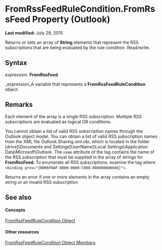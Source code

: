 
# FromRssFeedRuleCondition.FromRssFeed Property (Outlook)

 **Last modified:** July 28, 2015

Returns or sets an array of  **String** elements that represent the RSS subscriptions that are being evaluated by the rule condition. Read/write.

## Syntax

 _expression_. **FromRssFeed**

 _expression_A variable that represents a  **FromRssFeedRuleCondition** object.


## Remarks

Each element of the array is a single RSS subscription. Multiple RSS subscriptions are evaluated as logical OR conditions.

You cannot obtain a list of valid RSS subscription names through the Outlook object model. You can obtain a list of valid RSS subscription names from the XML file Outlook.Sharing.xml.obi, which is located in the folder [drive]\Documents and Settings\[UserName]\Local Settings\Application Data\Microsoft\Outlook\. The  `name` attribute of the <local> tag contains the name of the RSS subscription that must be supplied in the array of strings for **FromRssFeed**. To enumerate all RSS subscriptions, examine the <bindings> tag where  `<binding prov="{0006F0AF-0000-0000-C000-000000000046}">`.

Returns an error if one or more elements in the array contains an empty string or an invalid RSS subscription.


## See also


#### Concepts


 [FromRssFeedRuleCondition Object](8de6e629-7e3d-b4df-d758-a5bff3abd6a1.md)
#### Other resources


 [FromRssFeedRuleCondition Object Members](0c0a949a-d654-6701-f70d-9a5bb908fed8.md)
